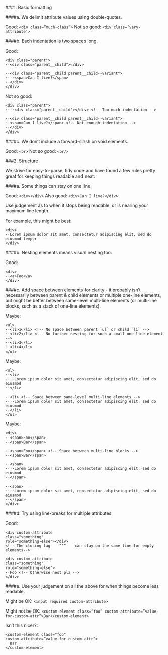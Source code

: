 ###1. Basic formatting

####a. We delimit attribute values using double-quotes.

Good:         `<div class=”much-class”>`
Not so good:  `<div class=’very-attribute’>`

####b. Each indentation is two spaces long.

Good: 
```
<div class="parent">
··<div class="parent__child"></div>

··<div class="parent__child parent__child--variant">
····<span>Can I live?</span>
··</div>
</div>
```

Not so good:
```
<div class="parent">
····<div class="parent__child"></div> <!-- Too much indentation -->

··<div class="parent__child parent__child--variant">
··<span>Can I live?</span> <!-- Not enough indentation -->
··</div>
</div>
```

####c. We don’t include a forward-slash on void elements.

Good:         `<br>`
Not so good:  `<br/>`

###2. Structure

We strive for easy-to-parse, tidy code and have found a few rules pretty great for keeping things readable and neat:

####a. Some things can stay on one line.

Good: `<div></div>`
Also good: `<div>Can I live?</div>`

Use judgement as to when it stops being readable, or is nearing your maximum line length.

For example, this might be best:
```
<div>
··Lorem ipsum dolor sit amet, consectetur adipiscing elit, sed do eiusmod tempor
</div>
```

####b. Nesting elements means visual nesting too. 

Good:
```
<div>
··<a>Foo</a>
</div>
```

####c. Add space between elements for clarity - it probably isn’t necessarily between parent & child elements or multiple one-line elements, but might be better between same-level multi-line elements (or multi-line blocks, such as a stack of one-line elements).

Maybe:
```
<ul>
··<li>1</li> <!-- No space between parent `ul` or child `li` -->
··<li>2</li> <!-- No further nesting for such a small one-line element -->
··<li>3</li>
··<li>4</li>
</ul>
```

Maybe:
```
<ul>
··<li>
····Lorem ipsum dolor sit amet, consectetur adipiscing elit, sed do eiusmod
··</li>
  
··<li> <!-- Space between same-level multi-line elements -->
····Lorem ipsum dolor sit amet, consectetur adipiscing elit, sed do eiusmod
··</li>
</ul>
```

Maybe:
```
<div>
··<span>Foo</span>
··<span>Bar</span>

··<span>Foo</span> <!-- Space between multi-line blocks -->
··<span>Bar</span>

··<span> 
····Lorem ipsum dolor sit amet, consectetur adipiscing elit, sed do eiusmod
··</span>
  
··<span>
····Lorem ipsum dolor sit amet, consectetur adipiscing elit, sed do eiusmod
··</span>
</div>
```

####d. Try using line-breaks for multiple attributes.

Good:
```
<div custom-attribute 
class="something" 
role="something-else"></div> 
<!-- The closing tag    ^^^    can stay on the same line for empty elements-->

<div custom-attribute 
class="something" 
role="something-else">
··Foo <!-- Otherwise nest plz -->
</div> 
```

####e. Use your judgement on all the above for when things become less readable.

Might be OK:
`<input required custom-attribute>`

Might not be OK:
`<custom-element class=”foo” custom-attribute=”value-for-custom-attr”>Bar</custom-element>`

Isn’t this nicer?:
```
<custom-element class="foo"
custom-attribute=”value-for-custom-attr”>
  Bar
</custom-element>
```
